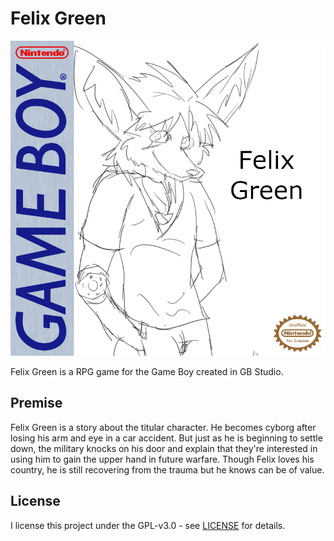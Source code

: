 # Felix Green

![](./images/gb-boxart.png)

Felix Green is a RPG game for the Game Boy created in GB Studio.

## Premise

Felix Green is a story about the titular character. He becomes cyborg after losing his arm and eye in a car accident. But just as he is beginning to settle down, the military knocks on his door and explain that they're interested in using him to gain the upper hand in future warfare. Though Felix loves his country, he is still recovering from the trauma but he knows can be of value.

## License

I license this project under the GPL-v3.0 - see [LICENSE](LICENSE) for details.